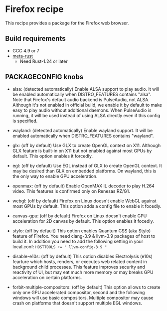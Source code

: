 Firefox recipe
===============

This recipe provides a package for the Firefox web browser.

Build requirements
------------------

* GCC 4.9 or 7
* [meta-rust](https://github.com/meta-rust/meta-rust)
  * Need Rust-1.24 or later

PACKAGECONFIG knobs
-------------------
* alsa: (detected automatically)
  Enable ALSA support to play audio. It will be enabled automatically when
  DISTRO_FEATURES contains "alsa". Note that Firefox's default audio backend
  is PulseAudio, not ALSA. Although it's not enabled in official build, we
  enable it by default to make easy to play audio without additional daemons.
  When PulseAudio is running, it will be used instead of using ALSA directly
  even if this config is specified.

* wayland: (detected automatically)
  Enable wayland support. It will be enabled automatically when DISTRO_FEATURES
  contains "wayland".

* glx: (off by default)
  Use GLX to create OpenGL context on X11. Although GLX feature is built-in on
  X11 but not enabled against most GPUs by default. This option enables it
  forcedly.

* egl: (off by default)
  Use EGL instead of GLX to create OpenGL context. It may be desired than GLX
  on embedded platforms. On wayland, this is the only way to enable GPU
  acceleration.

* openmax: (off by default)
  Enable OpenMAX IL decoder to play H.264 video.
  This features is confirmed only on Renesas RZ/G1.

* webgl: (off by default)
  Firefox on Linux doesn't enable WebGL against most GPUs by default. This
  option adds a config file to enable it focedly.

* canvas-gpu: (off by default)
  Firefox on Linux doesn't enable GPU acceleration for 2D canvas by default.
  This option enables it focedly.

* stylo: (off by default)
  This option enables Quantum CSS (aka Stylo) feature of Firefox.
  You need clang-3.9 & llvm-3.9 packages of host to build it. In addition you
  need to add the following setting in your local.conf:
  `HOSTTOOLS += " llvm-config-3.9 "`

* disable-e10s: (off by default)
  This option disables Electrolysis (e10s) fearture which hosts, renders, or
  executes web related content in background child processes. This feature
  improves security and reactivity of UI, but may eat much more memory or may
  breaks GPU acceleration on certain platforms.

* forbit-multiple-compositors: (off by default)
  This option allows to create only one GPU accelerated compositor, second and
  the following windows will use basic compositors. Multiple compositor may
  cause crash on platforms that doesn't support multiple EGL windows.
